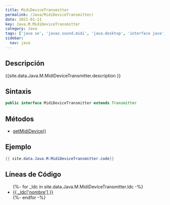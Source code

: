 ```yaml
---
title: MidiDeviceTransmitter
permalink: /Java/MidiDeviceTransmitter/
date: 2021-01-11
key: Java.M.MidiDeviceTransmitter
category: Java
tags: ['java se', 'javax.sound.midi', 'java.desktop', 'interface java', 'Java 1.7']
sidebar: 
  nav: java
---
```


## Descripción
{{site.data.Java.M.MidiDeviceTransmitter.description }}

## Sintaxis
~~~java
public interface MidiDeviceTransmitter extends Transmitter
~~~

## Métodos
* [getMidiDevice()](/Java/MidiDeviceTransmitter/getMidiDevice)

## Ejemplo
~~~java
{{ site.data.Java.M.MidiDeviceTransmitter.code}}
~~~

## Líneas de Código
<ul>
{%- for _ldc in site.data.Java.M.MidiDeviceTransmitter.ldc -%}
   <li>
       <a href="{{_ldc['url'] }}">{{ _ldc['nombre'] }}</a>
   </li>
{%- endfor -%}
</ul>
